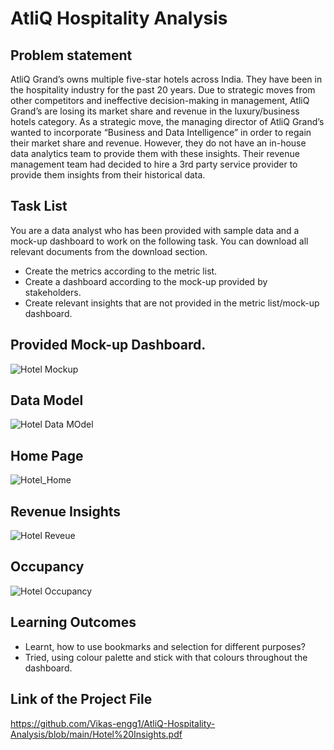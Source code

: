 # AtliQ Hospitality Analysis
## Problem statement
AtliQ Grand’s owns multiple five-star hotels across India. They have been in the hospitality industry for the past 20 years. Due to strategic moves from other competitors and ineffective decision-making in management, AtliQ Grand’s are losing its market share and revenue in the luxury/business hotels category. As a strategic move, the managing director of AtliQ Grand’s wanted to incorporate “Business and Data Intelligence” in order to regain their market share and revenue. However, they do not have an in-house data analytics team to provide them with these insights.
Their revenue management team had decided to hire a 3rd party service provider to provide them insights from their historical data.

## Task List
You are a data analyst who has been provided with sample data and a mock-up dashboard to work on the following task. You can download all relevant documents from the download section.
- Create the metrics according to the metric list.
- Create a dashboard according to the mock-up provided by stakeholders.
- Create relevant insights that are not provided in the metric list/mock-up dashboard.
## Provided Mock-up Dashboard.
  ![Hotel Mockup](https://github.com/user-attachments/assets/9dafb0b3-dfb7-4fbd-9970-8d5100187e31)
## Data Model
![Hotel Data MOdel](https://github.com/user-attachments/assets/8848fc14-0f2c-4968-813b-a1b603743b9c)
## Home Page
![Hotel_Home](https://github.com/user-attachments/assets/757a07b3-0298-4978-a025-bdcc1cfc5253)
## Revenue Insights
![Hotel Reveue](https://github.com/user-attachments/assets/1f1b0535-b4e9-456a-bdc5-a62c790a4559)
## Occupancy
![Hotel Occupancy](https://github.com/user-attachments/assets/efb3223b-e5a4-4afc-9f06-2c45a3baf167)
## Learning Outcomes
- Learnt, how to use bookmarks and selection for different purposes?
- Tried, using colour palette and stick with that colours throughout the dashboard. 
## Link of the Project File
https://github.com/Vikas-engg1/AtliQ-Hospitality-Analysis/blob/main/Hotel%20Insights.pdf


